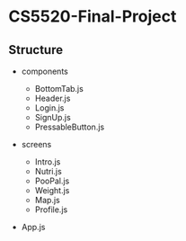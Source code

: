 # CS5520-Final-Project

## Structure

- components

  - BottomTab.js
  - Header.js
  - Login.js
  - SignUp.js
  - PressableButton.js

- screens

  - Intro.js
  - Nutri.js
  - PooPal.js
  - Weight.js
  - Map.js
  - Profile.js

- App.js
